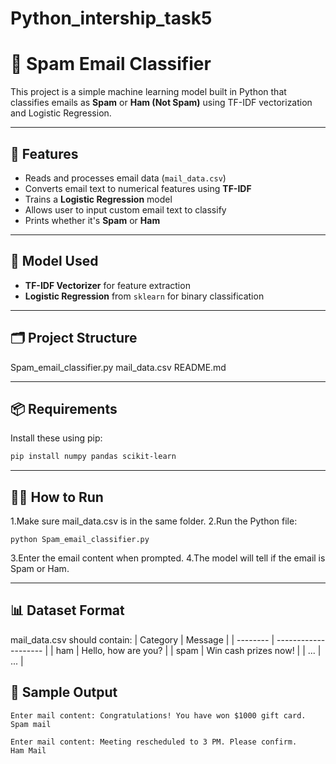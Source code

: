 # Python_intership_task5
# 📧 Spam Email Classifier

This project is a simple machine learning model built in Python that classifies emails as **Spam** or **Ham (Not Spam)** using TF-IDF vectorization and Logistic Regression.

---

## 🚀 Features

- Reads and processes email data (`mail_data.csv`)
- Converts email text to numerical features using **TF-IDF**
- Trains a **Logistic Regression** model
- Allows user to input custom email text to classify
- Prints whether it's **Spam** or **Ham**

---

## 🧠 Model Used

- **TF-IDF Vectorizer** for feature extraction
- **Logistic Regression** from `sklearn` for binary classification

---

## 🗂️ Project Structure

Spam_email_classifier.py
mail_data.csv
README.md



---

## 📦 Requirements

Install these using pip:

```bash
pip install numpy pandas scikit-learn

```

---
## 🏃‍♂️ How to Run
1.Make sure mail_data.csv is in the same folder.
2.Run the Python file:
```
python Spam_email_classifier.py
```
3.Enter the email content when prompted.
4.The model will tell if the email is Spam or Ham.

---

## 📊 Dataset Format
mail_data.csv should contain:
| Category | Message              |
| -------- | -------------------- |
| ham      | Hello, how are you?  |
| spam     | Win cash prizes now! |
| ...      | ...                  |

## 🧪 Sample Output
```
Enter mail content: Congratulations! You have won $1000 gift card.
Spam mail

Enter mail content: Meeting rescheduled to 3 PM. Please confirm.
Ham Mail
```
